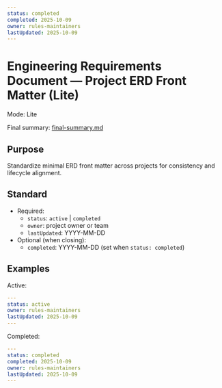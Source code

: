 ```yaml
---
status: completed
completed: 2025-10-09
owner: rules-maintainers
lastUpdated: 2025-10-09
---
```


# Engineering Requirements Document — Project ERD Front Matter (Lite)

Mode: Lite

Final summary: [final-summary.md](./final-summary.md)

## Purpose

Standardize minimal ERD front matter across projects for consistency and lifecycle alignment.

## Standard

- Required:
  - `status`: `active` | `completed`
  - `owner`: project owner or team
  - `lastUpdated`: YYYY-MM-DD
- Optional (when closing):
  - `completed`: YYYY-MM-DD (set when `status: completed`)

## Examples

Active:

```yaml
---
status: active
owner: rules-maintainers
lastUpdated: 2025-10-09
---
```

Completed:

```yaml
---
status: completed
completed: 2025-10-09
owner: rules-maintainers
lastUpdated: 2025-10-09
---
```
